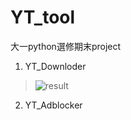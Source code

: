 # YT_tool
大一python選修期末project

 1. YT_Downloder
  >![result](https://github.com/simoneyc/YT_tool/assets/90315277/89d6779c-c267-449e-859a-04be9115c4e9)



 2. YT_Adblocker

